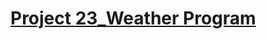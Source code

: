 # [Project 23_Weather Program]( https://colab.research.google.com/drive/1LEYJjTKt9WipDJdmA5iH4u3D53o5ookv#scrollTo=zJTvXRqyyZkU)

